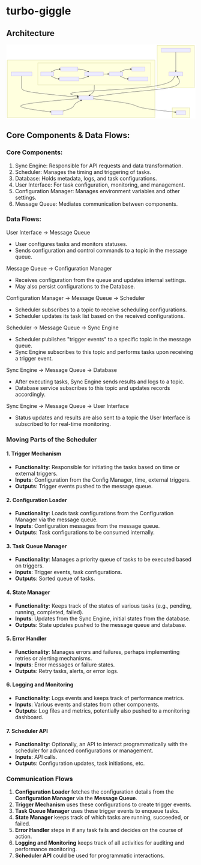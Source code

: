 # turbo-giggle

## Architecture
![Architecture diagram](./architecture.svg)

## Core Components & Data Flows:
### Core Components:
1. Sync Engine: Responsible for API requests and data transformation.
2. Scheduler: Manages the timing and triggering of tasks.
3. Database: Holds metadata, logs, and task configurations.
4. User Interface: For task configuration, monitoring, and management.
5. Configuration Manager: Manages environment variables and other settings.
6. Message Queue: Mediates communication between components.

### Data Flows:
User Interface → Message Queue
- User configures tasks and monitors statuses.
- Sends configuration and control commands to a topic in the message queue.

Message Queue → Configuration Manager
- Receives configuration from the queue and updates internal settings.
- May also persist configurations to the Database.

Configuration Manager → Message Queue → Scheduler
- Scheduler subscribes to a topic to receive scheduling configurations.
- Scheduler updates its task list based on the received configurations.

Scheduler → Message Queue → Sync Engine
- Scheduler publishes "trigger events" to a specific topic in the message queue.
- Sync Engine subscribes to this topic and performs tasks upon receiving a trigger event.

Sync Engine → Message Queue → Database
- After executing tasks, Sync Engine sends results and logs to a topic.
- Database service subscribes to this topic and updates records accordingly.

Sync Engine → Message Queue → User Interface
- Status updates and results are also sent to a topic the User Interface is subscribed to for real-time monitoring.


### Moving Parts of the Scheduler

#### 1. Trigger Mechanism
- **Functionality**: Responsible for initiating the tasks based on time or external triggers.
- **Inputs**: Configuration from the Config Manager, time, external triggers.
- **Outputs**: Trigger events pushed to the message queue.

#### 2. Configuration Loader
- **Functionality**: Loads task configurations from the Configuration Manager via the message queue.
- **Inputs**: Configuration messages from the message queue.
- **Outputs**: Task configurations to be consumed internally.

#### 3. Task Queue Manager
- **Functionality**: Manages a priority queue of tasks to be executed based on triggers.
- **Inputs**: Trigger events, task configurations.
- **Outputs**: Sorted queue of tasks.

#### 4. State Manager
- **Functionality**: Keeps track of the states of various tasks (e.g., pending, running, completed, failed).
- **Inputs**: Updates from the Sync Engine, initial states from the database.
- **Outputs**: State updates pushed to the message queue and database.

#### 5. Error Handler
- **Functionality**: Manages errors and failures, perhaps implementing retries or alerting mechanisms.
- **Inputs**: Error messages or failure states.
- **Outputs**: Retry tasks, alerts, or error logs.

#### 6. Logging and Monitoring
- **Functionality**: Logs events and keeps track of performance metrics.
- **Inputs**: Various events and states from other components.
- **Outputs**: Log files and metrics, potentially also pushed to a monitoring dashboard.

#### 7. Scheduler API
- **Functionality**: Optionally, an API to interact programmatically with the scheduler for advanced configurations or management.
- **Inputs**: API calls.
- **Outputs**: Configuration updates, task initiations, etc.

### Communication Flows

1. **Configuration Loader** fetches the configuration details from the **Configuration Manager** via the **Message Queue**.
2. **Trigger Mechanism** uses these configurations to create trigger events.
3. **Task Queue Manager** uses these trigger events to enqueue tasks.
4. **State Manager** keeps track of which tasks are running, succeeded, or failed.
5. **Error Handler** steps in if any task fails and decides on the course of action.
6. **Logging and Monitoring** keeps track of all activities for auditing and performance monitoring.
7. **Scheduler API** could be used for programmatic interactions.